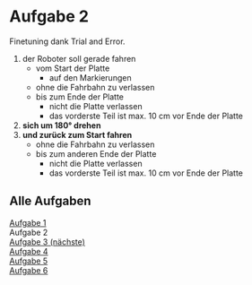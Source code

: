 # Aufgabe 2

Finetuning dank Trial and Error.

1. der Roboter soll gerade fahren
   - vom Start der Platte
     - auf den Markierungen
   - ohne die Fahrbahn zu verlassen
   - bis zum Ende der Platte
     - nicht die Platte verlassen
     - das vorderste Teil ist max. 10 cm vor Ende der Platte
2. **sich um 180° drehen**
3. **und zurück zum Start fahren**
   - ohne die Fahrbahn zu verlassen
   - bis zum anderen Ende der Platte
     - nicht die Platte verlassen
     - das vorderste Teil ist max. 10 cm vor Ende der Platte

## Alle Aufgaben
[Aufgabe 1](e1.md)  
Aufgabe 2  
[Aufgabe 3 (nächste)](e3.md)  
[Aufgabe 4](e4.md)  
[Aufgabe 5](e5.md)  
[Aufgabe 6](e6.md)  

